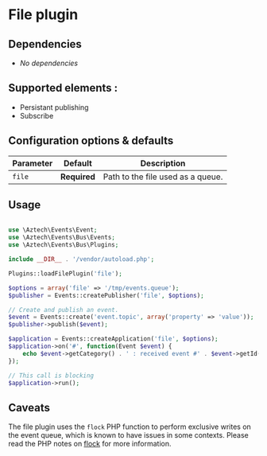 # File plugin

## Dependencies

  * *No dependencies*

## Supported elements :

  * Persistant publishing
  * Subscribe

## Configuration options & defaults

| Parameter | Default | Description |
|--------------|-------------|-------------------------------------------------------------------------------------------|
| `file` | **Required** | Path to the file used as a queue. |

## Usage

```php

use \Aztech\Events\Event;
use \Aztech\Events\Bus\Events;
use \Aztech\Events\Bus\Plugins;

include __DIR__ . '/vendor/autoload.php';

Plugins::loadFilePlugin('file');

$options = array('file' => '/tmp/events.queue');
$publisher = Events::createPublisher('file', $options);

// Create and publish an event.
$event = Events::create('event.topic', array('property' => 'value'));
$publisher->publish($event);

$application = Events::createApplication('file', $options);
$application->on('#', function(Event $event) {
    echo $event->getCategory() . ' : received event #' . $event->getId();
});

// This call is blocking
$application->run();

```

## Caveats

The file plugin uses the `flock` PHP function to perform exclusive writes on the event queue, which is known to have issues in some contexts. Please read the PHP notes on [flock](http://php.net/manual/en/function.flock.php#refsect1-function.flock-notes) for more information.
